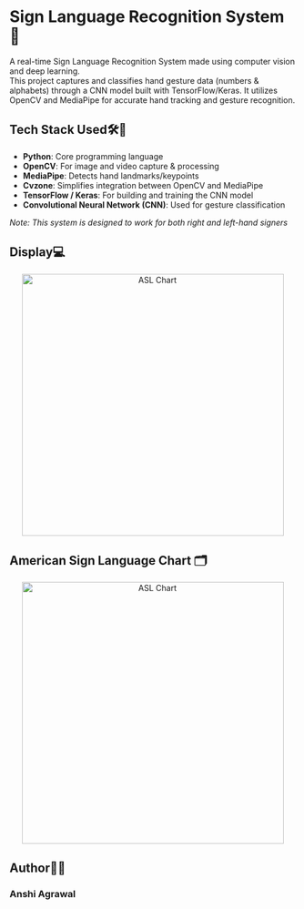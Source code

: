 # Sign Language Recognition System 👋
<p >
A real-time Sign Language Recognition System made using computer vision and deep learning.<br>
This project captures and classifies hand gesture data (numbers & alphabets) through a CNN model built with TensorFlow/Keras. It utilizes OpenCV and MediaPipe for accurate hand tracking and gesture recognition.
</p>

## Tech Stack Used🛠️👾
- **Python**: Core programming language
- **OpenCV**: For image and video capture & processing
- **MediaPipe**: Detects hand landmarks/keypoints
- **Cvzone**: Simplifies integration between OpenCV and MediaPipe
- **TensorFlow / Keras**: For building and training the CNN model
- **Convolutional Neural Network (CNN)**: Used for gesture classification 

*Note: This system is designed to work for both right and left-hand signers*

## Display💻
<p align="center">
<img src="Sign-Language-Recognition-System\Model\workingmodel.png" alt="ASL Chart" width="460"/> </p>

## American Sign Language Chart 🗂️
<p align="center">
<img src="https://arpitsinghgautam.me/assets/img/portfolio/Sign-Detection/Sign-Symbols-Chart.jpg" alt="ASL Chart" width="460"/> </p>

## Author👩‍💻
### **Anshi Agrawal**
